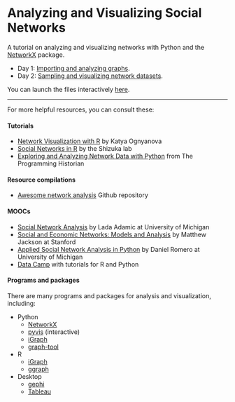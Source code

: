 # Analyzing and Visualizing Social Networks
A tutorial on analyzing and visualizing networks with Python and the [NetworkX](https://networkx.github.io/documentation/stable/index.html) package.

- Day 1: [Importing and analyzing graphs](https://nbviewer.jupyter.org/github/khof312/networks_tutorial/blob/master/tutorial_part_1_analyze_nbviewer.ipynb?flush_cache=True).
- Day 2: [Sampling and visualizing network datasets](https://nbviewer.jupyter.org/github/khof312/networks_tutorial/blob/master/tutorial_part_2_visualize_nbviewer.ipynb?flush_cache=True).

You can launch the files interactively [here](https://mybinder.org/v2/gh/khof312/networks_tutorial_backup/master).

---------------------------

For more helpful resources, you can consult these:

#### Tutorials
- [Network Visualization with R](http://kateto.net/network-visualization) by Katya Ognyanova
- [Social Networks in R](http://www.shizukalab.com/toolkits/sna)  by the Shizuka lab
- [Exploring and Analyzing Network Data with Python](https://programminghistorian.org/en/lessons/exploring-and-analyzing-network-data-with-python) from The Programming Historian

#### Resource compilations
- [Awesome network analysis](https://github.com/briatte/awesome-network-analysis) Github repository

#### MOOCs
- [Social Network Analysis](https://ai.umich.edu/portfolio/social-network-analysis/) by Lada Adamic at University of Michigan
- [Social and Economic Networks: Models and Analysis](https://www.coursera.org/learn/social-economic-networks) by Matthew Jackson at Stanford
- [Applied Social Network Analysis in Python](https://www.coursera.org/learn/python-social-network-analysis) by Daniel Romero at University of Michigan
- [Data Camp](https://www.datacamp.com/search?q=network%20analysis) with tutorials for R and Python

#### Programs and packages
There are many programs and packages for analysis and visualization, including:

- Python
   - [NetworkX](https://networkx.github.io/documentation/stable/)
   - [pyvis](https://pyvis.readthedocs.io/en/latest/) (interactive)
   - [iGraph](https://igraph.org/python/)
   - [graph-tool](https://graph-tool.skewed.de/)
- R
   - [iGraph](https://igraph.org/r/doc/)
   - [ggraph](https://ggraph.data-imaginist.com/)
- Desktop
   - [gephi](https://gephi.org/)
   - [Tableau](http://www.tableausoftware.com/public/)
